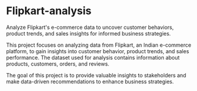 # Flipkart-analysis
Analyze Flipkart's e-commerce data to uncover customer behaviors, product trends, and sales insights for informed business strategies.

This project focuses on analyzing data from Flipkart, an Indian e-commerce platform, to gain insights into customer behavior, product trends, and sales performance. The dataset used for analysis contains information about products, customers, orders, and reviews.

The goal of this project is to provide valuable insights to stakeholders and make data-driven recommendations to enhance business strategies.
